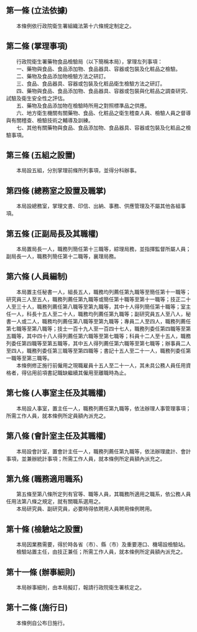 第一條 (立法依據)
-----------------
　　本條例依行政院衛生署組織法第十六條規定制定之。  


第二條 (掌理事項)
-----------------
　　行政院衛生署藥物食品檢驗局（以下簡稱本局），掌理左列事項：  
　　一、藥物與食品、食品添加物、食品器具、容器或包裝及化粧品之檢驗。  
　　二、藥物及食品添加物檢驗方法之研訂。  
　　三、食品、食品器具、容器或包裝及化粧品衛生檢驗方法之研訂。  
　　四、藥物與食品、食品添加物、食品器具、容器或包裝與化粧品之調查研究、試驗及衛生安全性之評估。  
　　五、藥物及食品添加物在檢驗時所用之對照標準品之供應。  
　　六、地方衛生機關有關藥物、食品、化粧品之衛生稽查人員、檢驗人員之督導與有關稽查、檢驗技術之輔導及訓練。  
　　七、其他有關藥物與食品、食品添加物、食品器具、容器或包裝及化粧品之檢驗事項。  


第三條 (五組之設置)
-------------------
　　本局設五組，分別掌理前條所列事項，並得分科辦事。  


第四條 (總務室之設置及職掌)
---------------------------
　　本局設總務室，掌理文書、印信、出納、事務、供應管理及不屬其他各組事項。  


第五條 (正副局長及其職權)
-------------------------
　　本局置局長一人，職務列簡任第十三職等，綜理局務，並指揮監督所屬人員；副局長一人，職務列簡任第十二職等，襄理局務。  


第六條 (人員編制)
-----------------
　　本局置主任秘書一人，組長五人，職務均列薦任第九職等至簡任第十一職等；研究員三人至五人，職務列薦任第九職等或簡任第十職等至第十一職等；技正二十人至三十人，職務列薦任第八職等至第九職等，其中十人得列簡任第十職等；室主任一人，科長十五人至二十人，職務均列薦任第九職等；副研究員五人至八人，秘書一人或二人，職務均列薦任第八職等至第九職等；專員二人至四人，職務列薦任第七職等至第八職等；技士一百十九人至一百四十七人，職務列委任第四職等至第五職等，其中四十八人得列薦任第六職等至第七職等；科員十二人至十五人，職務列委任第四職等至第五職等，其中五人得列薦任第六職等至第七職等；辦事員二人至四人，職務列委任第三職等至第四職等；書記十五人至二十一人，職務列委任第一職等至第三職等。  
　　本條例修正施行前僱用之現職雇員十五人至二十一人，其未具公務人員任用資格者，得佔用前項書記職缺繼續其僱用至離職時為止。  


第七條 (人事室主任及其職權)
---------------------------
　　本局設人事室，置主任一人，職務列薦任第九職等，依法辦理人事管理事項；所需工作人員，就本條例所定員額內派充之。  


第八條 (會計室主任及其職權)
---------------------------
　　本局設會計室，置會計主任一人，職務列薦任第九職等，依法辦理歲計、會計事項，並兼辦統計事項；所需工作人員，就本條例所定員額內派充之。  


第九條 (職務適用職系)
---------------------
　　第五條至第八條所定列有官等、職等人員，其職務所適用之職系，依公務人員任用法第八條之規定，就有關職系選用之。  
　　本局研究員、副研究員，必要時得依聘用人員聘用條例聘用。  


第十條 (檢驗站之設置)
---------------------
　　本局因業務需要，得於時各省（市）、縣（市）及重要港口、機場設檢驗站。  
　　檢驗站置主任，由技正兼任；所需工作人員，就本條例所定員額內派充之。  


第十一條 (辦事細則)
-------------------
　　本局辦事細則，由本局擬訂，報請行政院衛生署核定之。  


第十二條 (施行日)
-----------------
　　本條例自公布日施行。